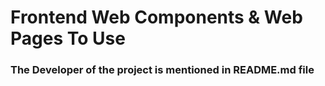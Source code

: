 # Frontend Web Components & Web Pages To Use

### The Developer of the project is mentioned in README.md file